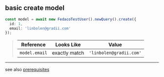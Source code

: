## basic create model

```typescript
const model = await new FedacoTestUser().newQuery().create({
  id: 1,
  email: 'linbolen@gradii.com'
});
```


> | Reference | Looks Like | Value |
> | ------ | ----- | ----- |
> | `model.email` | exactly match | `'linbolen@gradii.com'` |


----
see also [prerequisites](./prerequisite.md)
